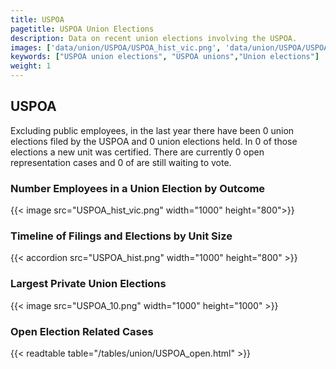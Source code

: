 ```yaml
---
title: USPOA
pagetitle: USPOA Union Elections
description: Data on recent union elections involving the USPOA.
images: ['data/union/USPOA/USPOA_hist_vic.png', 'data/union/USPOA/USPOA_hist_size.png', 'data/union/USPOA/USPOA_10.png']
keywords: ["USPOA union elections", "USPOA unions","Union elections"]
weight: 1
---
```

##  USPOA

Excluding public employees, in the last year there have been 0 union elections filed by the USPOA and 0 union elections held. In 0 of those elections a new unit was certified. There are currently 0 open representation cases and 0 of are still waiting to vote.

### Number Employees in a Union Election by Outcome
{{< image src="USPOA_hist_vic.png" width="1000" height="800">}}

### Timeline of Filings and Elections by Unit Size
{{< accordion src="USPOA_hist.png" width="1000" height="800" >}}

### Largest Private Union Elections
{{< image src="USPOA_10.png" width="1000" height="1000"  >}}

### Open Election Related Cases
{{< readtable table="/tables/union/USPOA_open.html" >}}

